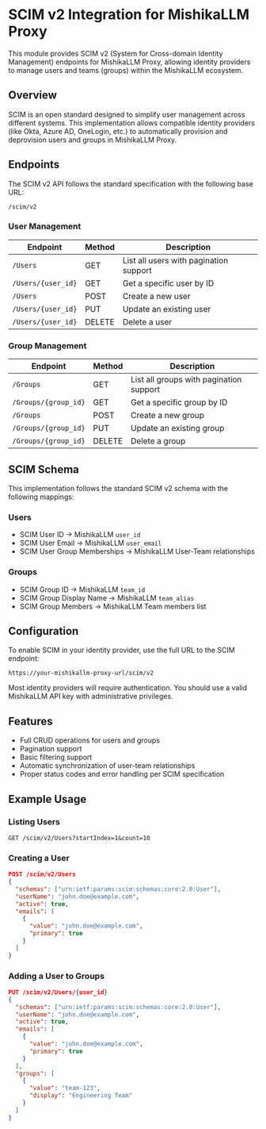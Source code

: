 # SCIM v2 Integration for MishikaLLM Proxy

This module provides SCIM v2 (System for Cross-domain Identity Management) endpoints for MishikaLLM Proxy, allowing identity providers to manage users and teams (groups) within the MishikaLLM ecosystem.

## Overview

SCIM is an open standard designed to simplify user management across different systems. This implementation allows compatible identity providers (like Okta, Azure AD, OneLogin, etc.) to automatically provision and deprovision users and groups in MishikaLLM Proxy.

## Endpoints

The SCIM v2 API follows the standard specification with the following base URL:

```
/scim/v2
```

### User Management

| Endpoint | Method | Description |
|----------|--------|-------------|
| `/Users` | GET | List all users with pagination support |
| `/Users/{user_id}` | GET | Get a specific user by ID |
| `/Users` | POST | Create a new user |
| `/Users/{user_id}` | PUT | Update an existing user |
| `/Users/{user_id}` | DELETE | Delete a user |

### Group Management

| Endpoint | Method | Description |
|----------|--------|-------------|
| `/Groups` | GET | List all groups with pagination support |
| `/Groups/{group_id}` | GET | Get a specific group by ID |
| `/Groups` | POST | Create a new group |
| `/Groups/{group_id}` | PUT | Update an existing group |
| `/Groups/{group_id}` | DELETE | Delete a group |

## SCIM Schema

This implementation follows the standard SCIM v2 schema with the following mappings:

### Users

- SCIM User ID → MishikaLLM `user_id`
- SCIM User Email → MishikaLLM `user_email`
- SCIM User Group Memberships → MishikaLLM User-Team relationships

### Groups

- SCIM Group ID → MishikaLLM `team_id`
- SCIM Group Display Name → MishikaLLM `team_alias`
- SCIM Group Members → MishikaLLM Team members list

## Configuration

To enable SCIM in your identity provider, use the full URL to the SCIM endpoint:

```
https://your-mishikallm-proxy-url/scim/v2
```

Most identity providers will require authentication. You should use a valid MishikaLLM API key with administrative privileges.

## Features

- Full CRUD operations for users and groups
- Pagination support 
- Basic filtering support
- Automatic synchronization of user-team relationships
- Proper status codes and error handling per SCIM specification


## Example Usage

### Listing Users

```
GET /scim/v2/Users?startIndex=1&count=10
```

### Creating a User

```json
POST /scim/v2/Users
{
  "schemas": ["urn:ietf:params:scim:schemas:core:2.0:User"],
  "userName": "john.doe@example.com",
  "active": true,
  "emails": [
    {
      "value": "john.doe@example.com",
      "primary": true
    }
  ]
}
```

### Adding a User to Groups

```json
PUT /scim/v2/Users/{user_id}
{
  "schemas": ["urn:ietf:params:scim:schemas:core:2.0:User"],
  "userName": "john.doe@example.com",
  "active": true,
  "emails": [
    {
      "value": "john.doe@example.com",
      "primary": true
    }
  ],
  "groups": [
    {
      "value": "team-123",
      "display": "Engineering Team"
    }
  ]
}
``` 